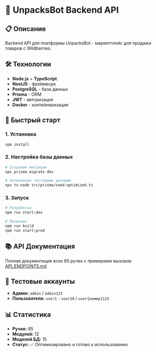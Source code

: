 # 🚀 UnpacksBot Backend API

## 📋 Описание
Backend API для платформы UnpacksBot - маркетплейс для продажи товаров с Wildberries.

## 🛠️ Технологии
- **Node.js** + **TypeScript**
- **NestJS** - фреймворк
- **PostgreSQL** - база данных
- **Prisma** - ORM
- **JWT** - авторизация
- **Docker** - контейнеризация

## 🚀 Быстрый старт

### 1. Установка
```bash
npm install
```

### 2. Настройка базы данных
```bash
# Создание миграции
npx prisma migrate dev

# Заполнение тестовыми данными
npx ts-node src/prisma/seed-optimized.ts
```

### 3. Запуск
```bash
# Разработка
npm run start:dev

# Продакшн
npm run build
npm run start:prod
```

## 📚 API Документация
Полная документация всех 85 ручек с примерами вызовов: [API_ENDPOINTS.md](./API_ENDPOINTS.md)

## 🔐 Тестовые аккаунты
- **Админ:** `admin` / `admin123`
- **Пользователи:** `user1` - `user10` / `user{номер}123`

## 📊 Статистика
- **Ручек:** 85
- **Модулей:** 12
- **Моделей БД:** 15
- **Статус:** ✅ Оптимизировано и готово к использованию
